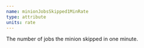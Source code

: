 ```yaml
---
name: minionJobsSkipped1MinRate
type: attribute
units: rate
---
```


The number of jobs the minion skipped in one minute.